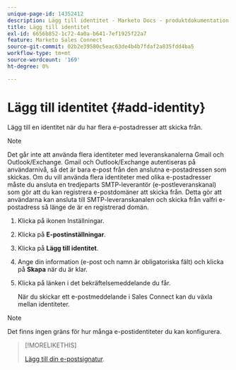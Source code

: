 ```yaml
---
unique-page-id: 14352412
description: Lägg till identitet - Marketo Docs - produktdokumentation
title: Lägg till identitet
exl-id: 6656b852-1c72-4a0a-b641-7ef1925f22a7
feature: Marketo Sales Connect
source-git-commit: 02b2e39580c5eac63de4b4b7fdaf2a835fdd4ba5
workflow-type: tm+mt
source-wordcount: '169'
ht-degree: 0%

---
```


# Lägg till identitet {#add-identity}

Lägg till en identitet när du har flera e-postadresser att skicka från.

>[!NOTE]
>
>Det går inte att använda flera identiteter med leveranskanalerna Gmail och Outlook/Exchange. Gmail och Outlook/Exchange autentiseras på användarnivå, så det är bara e-post från den anslutna e-postadressen som skickas. Om du vill använda flera identiteter med olika e-postadresser måste du ansluta en tredjeparts SMTP-leverantör (e-postleveranskanal) som gör att du kan registrera e-postdomäner att skicka från. Detta gör att användarna kan ansluta till SMTP-leveranskanalen och skicka från valfri e-postadress så länge de är en registrerad domän.

1. Klicka på ikonen Inställningar.

1. Klicka på **E-postinställningar**.

1. Klicka på **Lägg till identitet**.

1. Ange din information (e-post och namn är obligatoriska fält) och klicka på **Skapa** när du är klar.

1. Klicka på länken i det bekräftelsemeddelande du får.

   När du skickar ett e-postmeddelande i Sales Connect kan du växla mellan identiteter.

>[!NOTE]
>
>Det finns ingen gräns för hur många e-postidentiteter du kan konfigurera.

>[!MORELIKETHIS]
>
>[Lägg till din e-postsignatur](/help/marketo/product-docs/marketo-sales-connect/getting-started/email-settings/add-your-email-signature.md).
